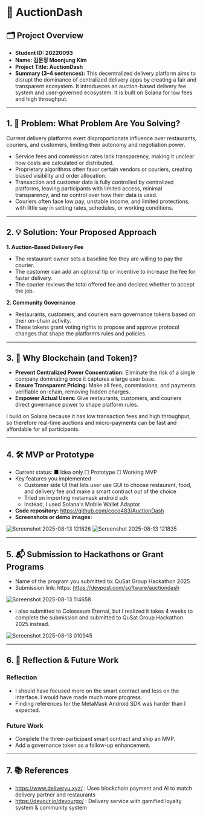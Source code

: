 # 🚀 AuctionDash

## 🗂️ Project Overview

- **Student ID: 20220093**
- **Name: 김문정 Moonjung Kim**
- **Project Title: AuctionDash**
- **Summary (3–4 sentences):**
This decentralized delivery platform aims to disrupt the dominance of centralized delivery apps by creating a fair and transparent ecosystem. It introdueces an auction-based delivery fee system and user-governed ecosystem. It is built on Solana for low fees and high throughput.

---

## 1. 🧩 Problem: What Problem Are You Solving?

Current delivery platforms exert disproportionate influence over restaurants, couriers, and customers, limiting their autonomy and negotiation power.

- Service fees and commission rates lack transparency, making it unclear how costs are calculated or distributed.
- Proprietary algorithms often favor certain vendors or couriers, creating biased visibility and order allocation.
- Transaction and customer data is fully controlled by centralized platforms, leaving participants with limited access, minimal transparency, and no control over how their data is used.
- Couriers often face low pay, unstable income, and limited protections, with little say in setting rates, schedules, or working conditions.

---

## 2. 💡 Solution: Your Proposed Approach

**1. Auction-Based Delivery Fee**

- The restaurant owner sets a baseline fee they are willing to pay the courier.
- The customer can add an optional tip or incentive to increase the fee for faster delivery.
- The courier reviews the total offered fee and decides whether to accept the job.

**2. Community Governance**

- Restaurants, customers, and couriers earn governance tokens based on their on-chain activity.
- These tokens grant voting rights to propose and approve protocol changes that shape the platform’s rules and policies.

---

## 3. 🔗 Why Blockchain (and Token)?

- **Prevent Centralized Power Concentration:** Eliminate the risk of a single company dominating once it captures a large user base.
- **Ensure Transparent Pricing:** Make all fees, commissions, and payments verifiable on-chain, removing hidden charges.
- **Empower Actual Users:** Give restaurants, customers, and couriers direct governance power to shape platform rules.

I build on Solana because it has low transaction fees and high throughput, so therefore real-time auctions and micro-payments can be fast and affordable for all participants.

---

## 4. 🛠️ MVP or Prototype

- Current status:
■ Idea only ☐ Prototype ☐ Working MVP
- Key features you implemented
    - Customer side UI that lets user use GUI to choose restaurant, food, and delivery fee and make a smart contract out of the choice
    - Tried on importing metamask android sdk
    - Instead, I used Solana's Mobile Wallet Adaptor
- **Code repository:** https://github.com/coco483/AuctionDash
- **Screenshots or demo images:**

![Screenshot 2025-08-13 121826](https://hackmd.io/_uploads/Sy_mVFFugx.png)
![Screenshot 2025-08-13 121835](https://hackmd.io/_uploads/rkzV4KF_xx.png)



---

## 5. 📬 Submission to Hackathons or Grant Programs

- Name of the program you submitted to: QuSat Group Hackathon 2025
- Submission link: https: https://devpost.com/software/auctiondash

![Screenshot 2025-08-13 114658](https://hackmd.io/_uploads/rJPEmYtdlx.png)


- I also submitted to Colosseum Eternal, but I realized it takes 4 weeks to complete the submission and submitted to QuSat Group Hackathon 2025 instead.

![Screenshot 2025-08-13 010945](https://hackmd.io/_uploads/r1HBmYt_xx.png)


---

## 6. 🤔 Reflection & Future Work

### Reflection

- I should have focused more on the smart contract and less on the interface. I would have made much more progress.
- Finding references for the MetaMask Android SDK was harder than I expected.

### Future Work

- Complete the three-participant smart contract and ship an MVP.
- Add a governance token as a follow-up enhancement.

---

## 7. 📚 References

- https://www.deliveryu.xyz/ : Uses blockchain payment and AI to match delivery partner and restaurants
- https://devour.io/devourgo/ : Delivery service with gamified loyalty system & community system